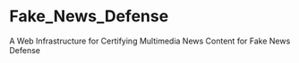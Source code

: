# Fake_News_Defense
 A Web Infrastructure for Certifying Multimedia News Content for Fake News Defense
